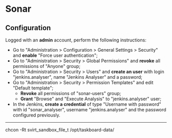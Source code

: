 # Sonar
## Configuration
Logged with an **admin** account, perform the following instructions:
- Go to "Administration > Configuration > General Settings > Security" and **enable** "Force user authentication";
- Go to "Administration > Security > Global Permissions" and **revoke** all permissions of "Anyone" group;
- Go to "Administration > Security > Users" and **create an user** with login "jenkins.analyser", name "Jenkins Analyser" and a password;
- Go to "Administration > Security > Permission Templates" and edit "Default template";
    - **Revoke** all permissions of "sonar-users" group;
    - **Grant** "Browse" and "Execute Analysis" to "jenkins.analyser" user;
- In the Jenkins, **create a credential** of type "Username with password" with id "sonar_analyser", username "jenkins.analyser" and the password configured previously.

---
chcon -Rt svirt_sandbox_file_t /opt/taskboard-data/
